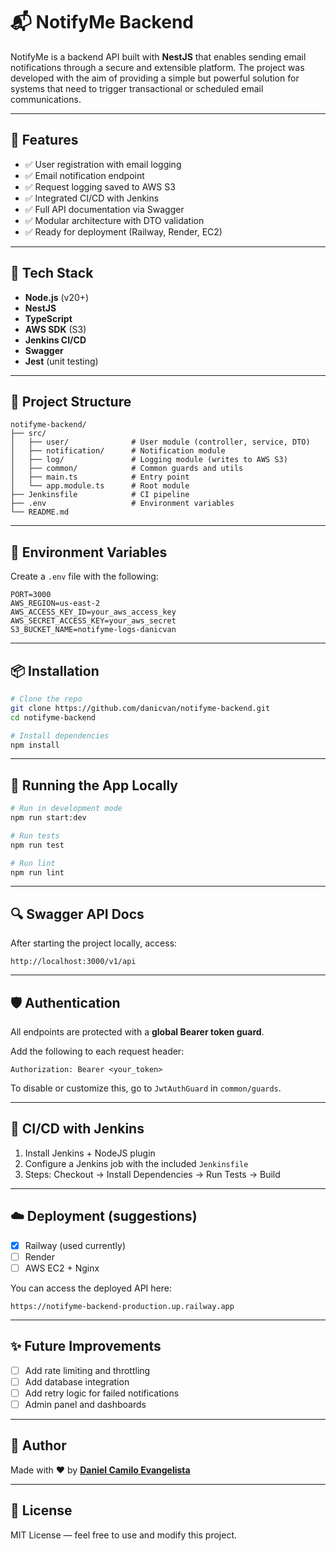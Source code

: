 # 📬 NotifyMe Backend

NotifyMe is a backend API built with **NestJS** that enables sending email notifications through a secure and extensible platform. The project was developed with the aim of providing a simple but powerful solution for systems that need to trigger transactional or scheduled email communications.

---

## 🚀 Features

- ✅ User registration with email logging
- ✅ Email notification endpoint
- ✅ Request logging saved to AWS S3
- ✅ Integrated CI/CD with Jenkins
- ✅ Full API documentation via Swagger
- ✅ Modular architecture with DTO validation
- ✅ Ready for deployment (Railway, Render, EC2)

---

## 🔧 Tech Stack

- **Node.js** (v20+)
- **NestJS**
- **TypeScript**
- **AWS SDK** (S3)
- **Jenkins CI/CD**
- **Swagger**
- **Jest** (unit testing)

---

## 📁 Project Structure

```
notifyme-backend/
├── src/
│   ├── user/              # User module (controller, service, DTO)
│   ├── notification/      # Notification module
│   ├── log/               # Logging module (writes to AWS S3)
│   ├── common/            # Common guards and utils
│   ├── main.ts            # Entry point
│   └── app.module.ts      # Root module
├── Jenkinsfile            # CI pipeline
├── .env                   # Environment variables
└── README.md
```

---

## 🔐 Environment Variables

Create a `.env` file with the following:

```env
PORT=3000
AWS_REGION=us-east-2
AWS_ACCESS_KEY_ID=your_aws_access_key
AWS_SECRET_ACCESS_KEY=your_aws_secret
S3_BUCKET_NAME=notifyme-logs-danicvan
```

---

## 📦 Installation

```bash
# Clone the repo
git clone https://github.com/danicvan/notifyme-backend.git
cd notifyme-backend

# Install dependencies
npm install
```

---

## 🧪 Running the App Locally

```bash
# Run in development mode
npm run start:dev

# Run tests
npm run test

# Run lint
npm run lint
```

---

## 🔍 Swagger API Docs

After starting the project locally, access:

```
http://localhost:3000/v1/api
```

---

## 🛡️ Authentication

All endpoints are protected with a **global Bearer token guard**.

Add the following to each request header:

```
Authorization: Bearer <your_token>
```

To disable or customize this, go to `JwtAuthGuard` in `common/guards`.

---

## 🚢 CI/CD with Jenkins

1. Install Jenkins + NodeJS plugin
2. Configure a Jenkins job with the included `Jenkinsfile`
3. Steps: Checkout → Install Dependencies → Run Tests → Build

---

## ☁️ Deployment (suggestions)

- [x] Railway (used currently)
- [ ] Render
- [ ] AWS EC2 + Nginx

You can access the deployed API here:

```
https://notifyme-backend-production.up.railway.app
```

---

## ✨ Future Improvements

- [ ] Add rate limiting and throttling
- [ ] Add database integration
- [ ] Add retry logic for failed notifications
- [ ] Admin panel and dashboards

---

## 👤 Author

Made with ❤️ by **[Daniel Camilo Evangelista](https://github.com/danicvan)**

---

## 📄 License

MIT License — feel free to use and modify this project.
